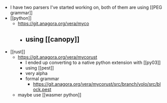 - I have two parsers I've started working on, both of them are using [[PEG grammar]]
- [[python]]
	- https://git.anagora.org/vera/myco
		- using [[canopy]]
			-
- [[rust]]
	- https://git.anagora.org/vera/mycorust
		- I ended up converting to a native python extension with [[py03]]
		- using [[pest]]
		- very alpha
		- formal grammar
			- https://git.anagora.org/vera/mycorust/src/branch/yolo/src/block.pest
	- maybe use [[wasmer python]]
